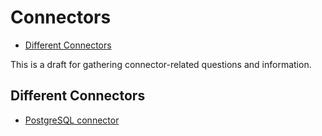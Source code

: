 # Connectors

<!-- START doctoc generated TOC please keep comment here to allow auto update -->
<!-- DON'T EDIT THIS SECTION, INSTEAD RE-RUN doctoc TO UPDATE -->


- [Different Connectors](#different-connectors)

<!-- END doctoc generated TOC please keep comment here to allow auto update -->


This is a draft for gathering connector-related questions and information.

## Different Connectors

- [PostgreSQL connector](./postgres.md)
